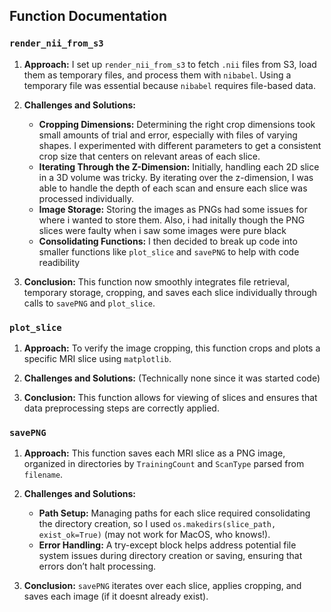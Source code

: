 ## Function Documentation

### `render_nii_from_s3`

1. **Approach:** I set up `render_nii_from_s3` to fetch `.nii` files from S3, load them as temporary files, and process them with `nibabel`. Using a temporary file was essential because `nibabel` requires file-based data.

2. **Challenges and Solutions:**
   - **Cropping Dimensions:** Determining the right crop dimensions took small amounts of trial and error, especially with files of varying shapes. I experimented with different parameters to get a consistent crop size that centers on relevant areas of each slice.
   - **Iterating Through the Z-Dimension:** Initially, handling each 2D slice in a 3D volume was tricky. By iterating over the z-dimension, I was able to handle the depth of each scan and ensure each slice was processed individually.
   - **Image Storage:** Storing the images as PNGs had some issues for where i wanted to store them. Also, i had initally though the PNG slices were faulty when i saw some images were pure black 
   - **Consolidating Functions:** I then decided to break up code into smaller functions like `plot_slice` and `savePNG` to help with code readibility

3. **Conclusion:** This function now smoothly integrates file retrieval, temporary storage, cropping, and saves each slice individually through calls to `savePNG` and `plot_slice`.

### `plot_slice`

1. **Approach:** To verify the image cropping, this function crops and plots a specific MRI slice using `matplotlib`.

2. **Challenges and Solutions:** (Technically none since it was started code)

3. **Conclusion:** This function allows for viewing of slices and ensures that data preprocessing steps are correctly applied.

### `savePNG`

1. **Approach:** This function saves each MRI slice as a PNG image, organized in directories by `TrainingCount` and `ScanType` parsed from `filename`.

2. **Challenges and Solutions:**
   - **Path Setup:** Managing paths for each slice required consolidating the directory creation, so I used `os.makedirs(slice_path, exist_ok=True)` (may not work for MacOS, who knows!).
   - **Error Handling:** A try-except block helps address potential file system issues during directory creation or saving, ensuring that errors don’t halt processing.

3. **Conclusion:** `savePNG` iterates over each slice, applies cropping, and saves each image (if it doesnt already exist).
